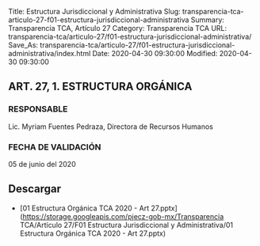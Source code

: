 Title: Estructura Jurisdiccional y Administrativa
Slug: transparencia-tca-articulo-27-f01-estructura-jurisdiccional-administrativa
Summary: Transparencia TCA, Artículo 27
Category: Transparencia TCA
URL: transparencia-tca/articulo-27/f01-estructura-jurisdiccional-administrativa/
Save_As: transparencia-tca/articulo-27/f01-estructura-jurisdiccional-administrativa/index.html
Date: 2020-04-30 09:30:00
Modified: 2020-04-30 09:30:00


## ART. 27, 1. ESTRUCTURA ORGÁNICA

### RESPONSABLE

Lic. Myriam Fuentes Pedraza, Directora de Recursos Humanos

### FECHA DE VALIDACIÓN

05 de junio del 2020


## Descargar


* [01 Estructura Orgánica TCA 2020 - Art 27.pptx](https://storage.googleapis.com/pjecz-gob-mx/Transparencia TCA/Artículo 27/F01 Estructura Jurisdiccional y Administrativa/01 Estructura Orgánica TCA 2020 - Art 27.pptx)


